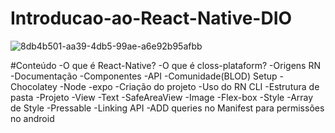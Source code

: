 # Introducao-ao-React-Native-DIO

![8db4b501-aa39-4db5-99ae-a6e92b95afbb](https://user-images.githubusercontent.com/87140348/176586174-05f0bcbe-4ecc-4ef4-9bcd-469466a4db52.jpg)

#Conteúdo
-O que é React-Native?
-O que é closs-plataform?
-Origens RN
-Documentação
  -Componentes
  -API
  -Comunidade(BLOD)
Setup
  -Chocolatey
  -Node
  -expo
-Criação do projeto
  -Uso do RN CLI
  -Estrutura de pasta
-Projeto
  -View
  -Text
  -SafeAreaView
  -Image
  -Flex-box
  -Style
  -Array de Style
  -Pressable
  -Linking API
  -ADD queries no Manifest para permissões no android
